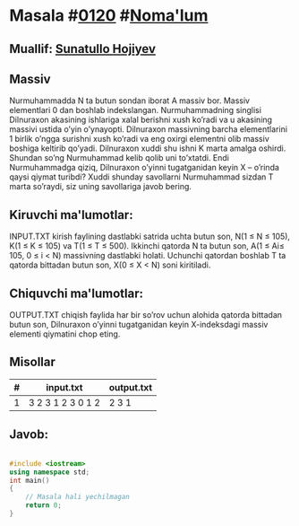 
<h1>Masala #<a href="https://robocontest.uz/tasks/0120">0120</a> #<a href="https://robocontest.uz/tasks?category=1">Noma'lum</a></h1>
<h2> Muallif: <a href="https://robocontest.uz/profile/sunnat">Sunatullo Hojiyev</a></h2>
<h2>Massiv</h2>
<p>Nurmuhammadda N ta butun sondan iborat A massiv bor. Massiv elementlari 0 dan boshlab indekslangan. Nurmuhammadning singlisi Dilnuraxon akasining ishlariga xalal berishni xush ko’radi va u akasining massivi ustida o’yin o’ynayopti. Dilnuraxon massivning barcha elementlarini 1 birlik o’ngga surishni xush ko’radi va eng oxirgi elementni olib massiv boshiga keltirib qo’yadi. Dilnuraxon xuddi shu ishni K marta amalga oshirdi. Shundan so’ng Nurmuhammad kelib qolib uni to’xtatdi. Endi Nurmuhammadga qiziq, Dilnuraxon o’yinni tugatganidan keyin X – o’rinda qaysi qiymat turibdi? Xuddi shunday savollarni Nurmuhammad sizdan T marta so’raydi, siz uning savollariga javob bering.</p>
<h2>Kiruvchi ma'lumotlar:</h2>
<p>INPUT.TXT kirish faylining dastlabki satrida uchta butun son, N(1 ≤ N ≤ 105), K(1 ≤ K ≤ 105) va T(1 ≤ T ≤ 500). Ikkinchi qatorda N ta butun son, A(1 ≤ Ai≤ 105, 0 ≤ i < N) massivning dastlabki holati. Uchunchi qatordan boshlab T ta qatorda bittadan butun son, X(0 ≤ X < N) soni kiritiladi.</p>
<h2>Chiquvchi ma'lumotlar:</h2>
<p>OUTPUT.TXT chiqish faylida har bir so’rov uchun alohida qatorda bittadan butun son, Dilnuraxon o’yinni tugatganidan keyin X-indeksdagi massiv elementi qiymatini chop eting.</p>
<h2>Misollar</h2>
<table>
    <thead>
        <tr>
            <th>#</th>
            <th>input.txt</th>
            <th>output.txt</th>
        </tr>
    </thead>
    <tbody>
            <tr>
                <td>1</td>
                <td>3 2 3
1 2 3
0
1
2</td>
                <td>2
3
1</td>
            </tr>
    </tbody>
    </table>
    
<h2>Javob:</h2>

######
```cpp
#include <iostream>
using namespace std;
int main()
{
    // Masala hali yechilmagan
    return 0;
}
```
